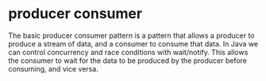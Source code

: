 # producer consumer

The basic producer consumer pattern is a pattern that allows a producer to produce a stream of data, and a consumer to consume that data.
In Java we can control concurrency and race conditions with 
wait/notify. This allows the consumer to wait for the data to be produced
by the producer before consuming, and vice versa. 
